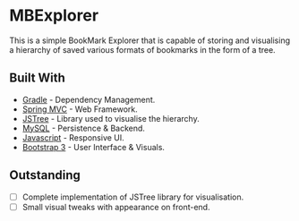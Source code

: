 # MBExplorer

This is a simple BookMark Explorer that is capable of storing and visualising a hierarchy of saved various formats of bookmarks in the form of a tree.


## Built With

* [Gradle](https://gradle.org) - Dependency Management.
* [Spring MVC](https://spring.io) - Web Framework.
* [JSTree](https://www.jstree.com) - Library used to visualise the hierarchy.
* [MySQL](https://www.mysql.com) - Persistence & Backend.
* [Javascript](https://www.javascript.com) - Responsive UI. 
* [Bootstrap 3](http://getbootstrap.com/docs/3.3/) - User Interface & Visuals. 


## Outstanding

- [ ] Complete implementation of JSTree library for visualisation.
- [ ] Small visual tweaks with appearance on front-end.
